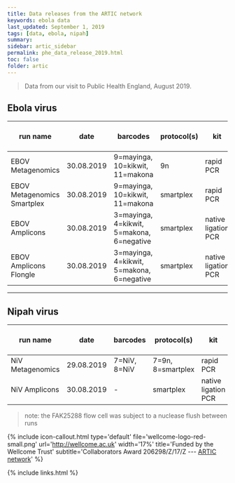 ```yaml
---
title: Data releases from the ARTIC network 
keywords: ebola data
last_updated: September 1, 2019
tags: [data, ebola, nipah]
summary:
sidebar: artic_sidebar
permalink: phe_data_release_2019.html
toc: false
folder: artic
---
```


> Data from our visit to Public Health England, August 2019.


## Ebola virus

| run name          | date       | barcodes                                                     | protocol(s)                                     | kit       | flow cell ID | run folder download                                                          | bulk file download                                                                                                                     |
| ----------------- | ---------- | ------------------------------------------------------------ | ----------------------------------------------- | --------- | ------------ | ---------------------------------------------------------------------------- | -------------------------------------------------------------------------------------------------------------------------------------- |
| EBOV Metagenomics | 30.08.2019 | 9=mayinga, <br/> 10=kikwit, <br/> 11=makona | 9n | rapid PCR | FAK25288 | [download](http://artic.s3.climb.ac.uk/run-folders/EBOV_Metagenomics.tar.gz) | [download](http://artic.s3.climb.ac.uk/bulkfiles/lab-on-an-ssd_20190830_112023_FAK25288_minion_sequencing_run_EBOV_Metagenomics.fast5) |
| EBOV Metagenomics Smartplex | 30.08.2019 | 9=mayinga, <br/> 10=kikwit, <br/> 11=makona | smartplex | rapid PCR | FAK25413 | [download](http://artic.s3.climb.ac.uk/run-folders/EBOV_Metagenomics_smartplex.tar.gz) | [download](http://artic.s3.climb.ac.uk/bulkfiles/lab-on-an-ssd_20190830_123031_FAK25413_minion_sequencing_run_EBOV_Metagenomics_smartplex.fast5) |
| EBOV Amplicons | 30.08.2019 | 3=mayinga, <br/> 4=kikwit, <br/> 5=makona, <br/> 6=negative | smartplex | native ligation PCR | FAL30025 | [download](http://artic.s3.climb.ac.uk/run-folders/EBOV_Amplicons.tar.gz) | [download](http://artic.s3.climb.ac.uk/bulkfiles/lab-on-an-ssd_20190830_155508_FAL30025_minion_sequencing_run_EBOV_Amplicons.fast5) |
| EBOV Amplicons Flongle | 30.08.2019 | 3=mayinga, <br/> 4=kikwit, <br/> 5=makona, <br/> 6=negative | smartplex | native ligation PCR | AAQ411 | [download](http://artic.s3.climb.ac.uk/run-folders/EBOV_Amplicons_flongle.tar.gz) | [download](http://artic.s3.climb.ac.uk/bulkfiles/lab-on-an-ssd_20190830_160932_AAQ411_minion_sequencing_run_EBOV_Amplicons_flongle.fast5) |

***

## Nipah virus

| run name          | date       | barcodes                                                     | protocol(s)                                     | kit       | flow cell ID | run folder download                                                          | bulk file download                                                                                                                     |
| ----------------- | ---------- | ------------------------------------------------------------ | ----------------------------------------------- | --------- | ------------ | ---------------------------------------------------------------------------- | -------------------------------------------------------------------------------------------------------------------------------------- |
| NiV Metagenomics | 29.08.2019 | 7=NiV, <br/> 8=NiV | 7=9n, <br/> 8=smartplex | rapid PCR | FAK25288 | [download](http://artic.s3.climb.ac.uk/run-folders/NiV_Metagenomics.tar.gz) | [download](http://artic.s3.climb.ac.uk/bulkfiles/lab-on-an-ssd_20190829_123148_FAK25288_minion_sequencing_run_NiV_metagenomics.fast5) |
| NiV Amplicons | 30.08.2019 | - | smartplex | native ligation PCR | FAK25288 | [download](http://artic.s3.climb.ac.uk/run-folders/NiV_Amplicons.tar.gz) | [download](http://artic.s3.climb.ac.uk/bulkfiles/lab-on-an-ssd_20190830_153606_FAK25288_minion_sequencing_run_NiV_amplicons.fast5) |


> note: the FAK25288 flow cell was subject to a nuclease flush between runs


{% include icon-callout.html
type='default'
file='wellcome-logo-red-small.png'
url='http://wellcome.ac.uk'
width='17%'
title='Funded by the Wellcome Trust'
subtitle='Collaborators Award 206298/Z/17/Z --- <a href="artic.network">ARTIC network</a>'
%}

{% include links.html %}
